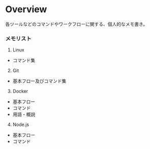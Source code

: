 # Overview  
各ツールなどのコマンドやワークフローに関する、個人的なメモ書き。  
  
  
### メモリスト
1. Linux  
  * コマンド集 　
2. Git  
  * 基本フロー及びコマンド集
3. Docker  
  * 基本フロー
  * コマンド
  * 用語・概説
4. Node.js  
  * 基本フロー
  * コマンド  
